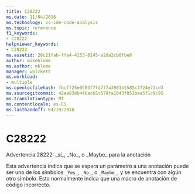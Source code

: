 ```yaml
---
title: C28222
ms.date: 11/04/2016
ms.technology: vs-ide-code-analysis
ms.topic: reference
f1_keywords:
- C28222
helpviewer_keywords:
- C28222
ms.assetid: 28c21fab-ffa4-4153-8145-a2da2cb8fbe8
author: mikeblome
ms.author: mblome
manager: wpickett
ms.workload:
- multiple
ms.openlocfilehash: fbcff25e0503f7fd777a3981b5585c2724e73cd3
ms.sourcegitcommit: 42ea834b446ac65c679fa1043f853bea5f1c9c95
ms.translationtype: MT
ms.contentlocale: es-ES
ms.lasthandoff: 04/19/2018
---
```

# <a name="c28222"></a>C28222
Advertencia 28222: _sí\_, _No\_, o _Maybe\_ para la anotación

 Esta advertencia indica que se espera un parámetro a una anotación puede ser uno de los símbolos `_Yes_`, `_No_`, o `_Maybe_`, y se encuentra con algún otro símbolo. Esto normalmente indica que una macro de anotación de código incorrecto.